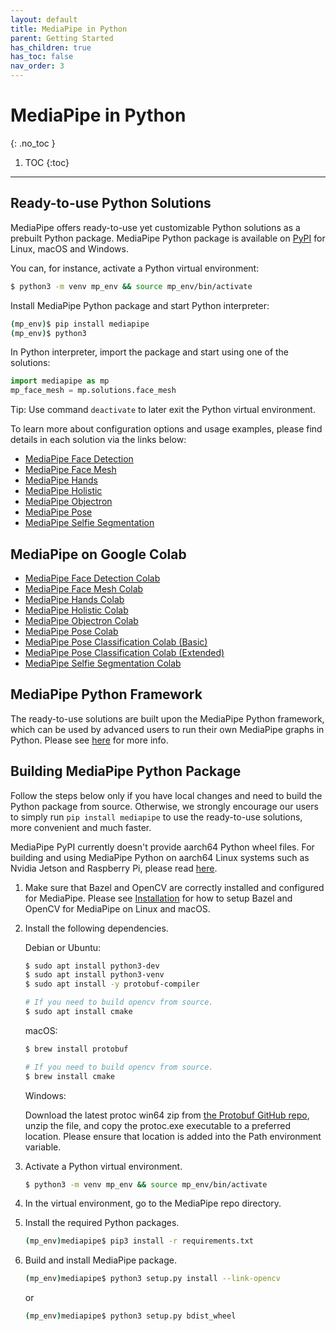 ```yaml
---
layout: default
title: MediaPipe in Python
parent: Getting Started
has_children: true
has_toc: false
nav_order: 3
---
```


# MediaPipe in Python
{: .no_toc }

1. TOC
{:toc}
---

## Ready-to-use Python Solutions

MediaPipe offers ready-to-use yet customizable Python solutions as a prebuilt
Python package. MediaPipe Python package is available on
[PyPI](https://pypi.org/project/mediapipe/) for Linux, macOS and Windows.

You can, for instance, activate a Python virtual environment:

```bash
$ python3 -m venv mp_env && source mp_env/bin/activate
```

Install MediaPipe Python package and start Python interpreter:

```bash
(mp_env)$ pip install mediapipe
(mp_env)$ python3
```

In Python interpreter, import the package and start using one of the solutions:

```python
import mediapipe as mp
mp_face_mesh = mp.solutions.face_mesh
```

Tip: Use command `deactivate` to later exit the Python virtual environment.

To learn more about configuration options and usage examples, please find
details in each solution via the links below:

*   [MediaPipe Face Detection](../solutions/face_detection#python-solution-api)
*   [MediaPipe Face Mesh](../solutions/face_mesh#python-solution-api)
*   [MediaPipe Hands](../solutions/hands#python-solution-api)
*   [MediaPipe Holistic](../solutions/holistic#python-solution-api)
*   [MediaPipe Objectron](../solutions/objectron#python-solution-api)
*   [MediaPipe Pose](../solutions/pose#python-solution-api)
*   [MediaPipe Selfie Segmentation](../solutions/selfie_segmentation#python-solution-api)

## MediaPipe on Google Colab

*   [MediaPipe Face Detection Colab](https://mediapipe.page.link/face_detection_py_colab)
*   [MediaPipe Face Mesh Colab](https://mediapipe.page.link/face_mesh_py_colab)
*   [MediaPipe Hands Colab](https://mediapipe.page.link/hands_py_colab)
*   [MediaPipe Holistic Colab](https://mediapipe.page.link/holistic_py_colab)
*   [MediaPipe Objectron Colab](https://mediapipe.page.link/objectron_py_colab)
*   [MediaPipe Pose Colab](https://mediapipe.page.link/pose_py_colab)
*   [MediaPipe Pose Classification Colab (Basic)](https://mediapipe.page.link/pose_classification_basic)
*   [MediaPipe Pose Classification Colab (Extended)](https://mediapipe.page.link/pose_classification_extended)
*   [MediaPipe Selfie Segmentation Colab](https://mediapipe.page.link/selfie_segmentation_py_colab)

## MediaPipe Python Framework

The ready-to-use solutions are built upon the MediaPipe Python framework, which
can be used by advanced users to run their own MediaPipe graphs in Python.
Please see [here](./python_framework.md) for more info.

## Building MediaPipe Python Package

Follow the steps below only if you have local changes and need to build the
Python package from source. Otherwise, we strongly encourage our users to simply
run `pip install mediapipe` to use the ready-to-use solutions, more convenient
and much faster.

MediaPipe PyPI currently doesn't provide aarch64 Python wheel
files. For building and using MediaPipe Python on aarch64 Linux systems such as
Nvidia Jetson and Raspberry Pi, please read
[here](https://github.com/jiuqiant/mediapipe-python-aarch64).

1.  Make sure that Bazel and OpenCV are correctly installed and configured for
    MediaPipe. Please see [Installation](./install.md) for how to setup Bazel
    and OpenCV for MediaPipe on Linux and macOS.

2.  Install the following dependencies.

    Debian or Ubuntu:

    ```bash
    $ sudo apt install python3-dev
    $ sudo apt install python3-venv
    $ sudo apt install -y protobuf-compiler

    # If you need to build opencv from source.
    $ sudo apt install cmake
    ```

    macOS:

    ```bash
    $ brew install protobuf

    # If you need to build opencv from source.
    $ brew install cmake
    ```

    Windows:

    Download the latest protoc win64 zip from
    [the Protobuf GitHub repo](https://github.com/protocolbuffers/protobuf/releases),
    unzip the file, and copy the protoc.exe executable to a preferred location.
    Please ensure that location is added into the Path environment variable.

3.  Activate a Python virtual environment.

    ```bash
    $ python3 -m venv mp_env && source mp_env/bin/activate
    ```

4.  In the virtual environment, go to the MediaPipe repo directory.

5.  Install the required Python packages.

    ```bash
    (mp_env)mediapipe$ pip3 install -r requirements.txt
    ```

6.  Build and install MediaPipe package.

    ```bash
    (mp_env)mediapipe$ python3 setup.py install --link-opencv
    ```

    or

    ```bash
    (mp_env)mediapipe$ python3 setup.py bdist_wheel
    ```
